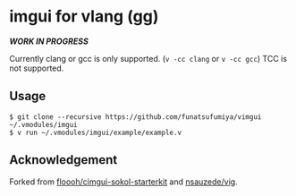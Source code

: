 # imgui for vlang (gg)

***WORK IN PROGRESS***

Currently clang or gcc is only supported. (`v -cc clang` or `v -cc gcc`)
TCC is not supported.

## Usage

```
$ git clone --recursive https://github.com/funatsufumiya/vimgui ~/.vmodules/imgui
$ v run ~/.vmodules/imgui/example/example.v
```

## Acknowledgement

Forked from [floooh/cimgui-sokol-starterkit](https://github.com/floooh/cimgui-sokol-starterkit) and [nsauzede/vig](https://github.com/nsauzede/vig).





